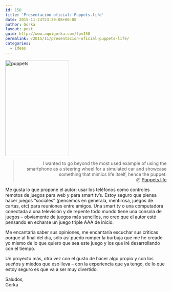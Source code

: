 ```yaml
---
id: 158
title: 'Presentación oficial: Puppets.life'
date: 2015-11-24T23:29:08+00:00
author: Gorka
layout: post
guid: http://www.aquigorka.com/?p=158
permalink: /2015/11/presentacion-oficial-puppets-life/
categories:
  - Ideas
---
```

[<img class="aligncenter size-medium wp-image-159" src="http://www.aquigorka.com/wp-content/uploads/2015/11/puppets-199x300.jpg" alt="puppets" width="199" height="300" srcset="http://www.aquigorka.com/wp-content/uploads/2015/11/puppets-199x300.jpg 199w, http://www.aquigorka.com/wp-content/uploads/2015/11/puppets-680x1024.jpg 680w, http://www.aquigorka.com/wp-content/uploads/2015/11/puppets.jpg 1062w" sizes="(max-width: 199px) 100vw, 199px" />](http://www.aquigorka.com/wp-content/uploads/2015/11/puppets.jpg)

> <p style="text-align: right; text-style:italic;">
>   I wanted to go beyond the most used example of using the smartphone as a steering wheel for a simulated car and showcase something that mimics life itself, hence the puppet.<br /> @ <a href="http://igg.me/at/puppets-life" target="_blank">Puppets.life</a>
> </p>

<p style="text-align: left;">
  Me gusta lo que propone el autor: usar los teléfonos como controles remotos de juegos para web y para smart tv&#8217;s. Estoy seguro que piensa hacer juegos &#8220;sociales&#8221; (pensemos en generala, mentirosa, juegos de cartas, etc) para reuniones entre amigos. Una smart tv o una computadora conectada a una televisión y de repente todo mundo tiene una consola de juegos &#8211; obviamente de juegos más sencillos, no creo que el autor esté pensando en echarse un juego triple AAA de inicio.
</p>

<p style="text-align: left;">
  Me encantaría saber sus opiniones, me encantaría escuchar sus críticas porque al final del día, sólo así puedo romper la burbuja que me he creado yo mismo de lo que quiero que sea este juego y los que iré desarrollando con el tiempo.
</p>

<p style="text-align: left;">
  Un proyecto más, otra vez con el gusto de hacer algo propio y con los sueños y miedos que eso lleva &#8211; con la experiencia que ya tengo, de lo que estoy seguro es que va a ser muy divertido.
</p>

<p style="text-align: left;">
  Saludos,<br /> Gorka
</p>